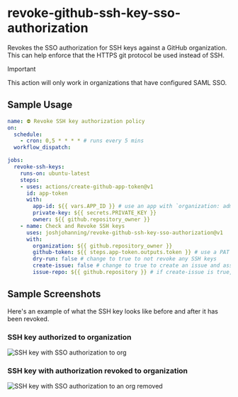 # revoke-github-ssh-key-sso-authorization

Revokes the SSO authorization for SSH keys against a GitHub organization. This can help enforce that the HTTPS git protocol be used instead of SSH.

> [!IMPORTANT]
> This action will only work in organizations that have configured SAML SSO.

## Sample Usage

```yml
name: ⛔️ Revoke SSH key authorization policy
on:
  schedule:
    - cron: 0,5 * * * * # runs every 5 mins
  workflow_dispatch:

jobs:
  revoke-ssh-keys:
    runs-on: ubuntu-latest
    steps:
    - uses: actions/create-github-app-token@v1
      id: app-token
      with:
        app-id: ${{ vars.APP_ID }} # use an app with `organization: admin write` permissions
        private-key: ${{ secrets.PRIVATE_KEY }}
        owner: ${{ github.repository_owner }}
    - name: Check and Revoke SSH keys
      uses: joshjohanning/revoke-github-ssh-key-sso-authorization@v1
      with:
        organization: ${{ github.repository_owner }}
        github-token: ${{ steps.app-token.outputs.token }} # use a PAT with `admin:org` permissions or a GitHub app token with org admin write permissions
        dry-run: false # change to true to not revoke any SSH keys
        create-issue: false # change to true to create an issue and assign to the user whose SSH key is being revoked (can't be used with dry-run)
        issue-repo: ${{ github.repository }} # if create-issue is true, repo to create the issue in
```

## Sample Screenshots

Here's an example of what the SSH key looks like before and after it has been revoked.

### SSH key authorized to organization

![SSH key with SSO authorization to org](https://github.com/joshjohanning-org/revoke-github-ssh-key-sample/assets/19912012/893ec157-3792-47f6-9987-7bf11bc01dbb)

### SSH key with authorization revoked to organization

![SSH key with SSO authorization to an org removed](https://github.com/joshjohanning-org/revoke-github-ssh-key-sample/assets/19912012/36c585cd-2250-498b-8bac-552947e88acf)
